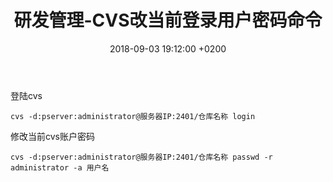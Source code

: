 ﻿---
layout: post
title:  "研发管理-CVS改当前登录用户密码命令"
date:   2018-09-03 19:12:00 +0200
categories: 研发管理
---
登陆cvs
```
cvs -d:pserver:administrator@服务器IP:2401/仓库名称 login  
```
修改当前cvs账户密码  
```
cvs -d:pserver:administrator@服务器IP:2401/仓库名称 passwd -r administrator -a 用户名
```
